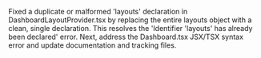 Fixed a duplicate or malformed 'layouts' declaration in DashboardLayoutProvider.tsx by replacing the entire layouts object with a clean, single declaration. This resolves the 'Identifier 'layouts' has already been declared' error. Next, address the Dashboard.tsx JSX/TSX syntax error and update documentation and tracking files.
